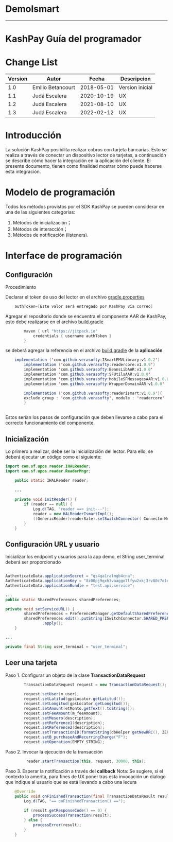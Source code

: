 # DemoIsmart

----

# KashPay Guía del programador


# Change List

Version | Autor               | Fecha      | Descripcion
--------|---------------------|------------|----------------
1.0     | Emilio Betancourt   | 2018-05-01 | Version inicial
1.1     | Judá Escalera       | 2020-10-19 | UX
1.2     | Judá Escalera       | 2021-08-10 | UX
1.3     | Judá Escalera       | 2022-02-12 | UX

# Introducción

La solución KashPay posibilita realizar cobros con tarjeta bancarias. Esto se realiza a través de conectar un dispositivo lector de tarjetas, a continuación se describe cómo hacer la integración 
en la aplicación del cliente. El presente documento, tienen como finalidad mostrar cómo puede hacerse esta integración. 


# Modelo de programación

Todos los métodos provistos por el SDK KashPay se pueden considerar en una de las siguientes categorias:
1. Métodos de inicialización；
2. Métodos de interacción；
3. Métodos de notificación (listeners).

# Interface de programación

## Configuración

Procedimiento

Declarar el token de uso del lector en el archivo [gradle.properties](/gradle.properties) 

```java
    authToken=[Este valor será entregado por KashPay vía correo]
```

Agregar el repositorio donde se encuentra el componente AAR de KashPay, esto debe realizarse en el archivo
[build.gradle](/build.gradle)

```java
        maven { url "https://jitpack.io"
            credentials { username authToken }
        }
```

se deberá agregar la referencia en el archivo [build.gradle](/app/build.gradle) de la **aplicación**

```java
    implementation ('com.github.verasofty:ISmartEMVLibrary:v1.0.2')
        implementation ('com.github.verasofty:readercore:v1.0.9')
        implementation 'com.github.verasofty:BeansLibAAR:v1.0.0'
        implementation 'com.github.verasofty:SFUtilsAAR:v1.0.0'
        implementation 'com.github.verasofty:MobileSFMessagesAAR:v1.0.0'
        implementation 'com.github.verasofty:WrapperDomainAAR:v1.0.0'

        implementation ('com.github.verasofty:readerismart:v1.0.9'){
        exclude group : 'com.github.verasofty', module : 'readercore'
        }
    
```

Estos serían los pasos de configuración que deben llevarse a cabo para el correcto funcionamiento del componente.


## Inicialización

Lo primero a realizar, debe ser la inicialización del lector. Para ello, se deberá ejecutar un código como el siguiente: 


```java
import com.sf.upos.reader.IHALReader;
import com.sf.upos.reader.ReaderMngr;
```

```java
    public static IHALReader reader;
    
    ...
    
    private void initReader() {
        if (reader == null) {
            Log.d(TAG, "reader ==> init---");
            reader = new HALReaderIsmartImpl();
            ((GenericReader)readerSale).setSwitchConnector( ConnectorMngr.getConnectorByID(ConnectorMngr.REST_CONNECTOR) );
        }
    }
```

## Configuración URL y usuario

Inicializar los endpoint y usuarios para la app demo, el String user_terminal deberá ser proporcionado

```java

AuthenticateData.applicationSecret = "qs4qa1ralmgb4cna";
AuthenticateData.applicationKey = "8z00pj9qxh3vaaggo7lfyw2xkj3rv80c7o1u";
AuthenticateData.applicationBundle = "test.api.service";

...
public static SharedPreferences sharedPreferences;

private void setServiceURL() {
        sharedPreferences = PreferenceManager.getDefaultSharedPreferences(getApplicationContext());
        sharedPreferences.edit().putString(ISwitchConnector.SHARED_PREFERENCES_URL, getResources().getString(R.string.DEFAULT_URL))
                .apply();
    }

...

private final String user_terminal = "user_terminal";

```
## Leer una tarjeta

Paso 1. Configurar un objeto de la clase **TransactionDataRequest**

```java
        TransactionDataRequest request = new TransactionDataRequest();
        
        request.setUser(m_user);
        request.setLatitud(gpsLocator.getLatitud());
        request.setLongitud(gpsLocator.getLongitud());
        request.setAmount(etMonto.getText().toString());
        request.setFeeAmount(m_feeAmount);
        request.setMesero(description);
        request.setReference1(description);
        request.setReference2(description);
        request.setTransactionID(formatString(dbHelper.getNewRRC(), ZERO, 6, true));
        request.setB_purchaseAndRecurringCharge("F");
        request.setOperation(EMPTY_STRING);
```

Paso 2. Invocar la ejecución de la transacción

```java
         reader.startTransaction(this, request, 30000, this);
```

Paso 3. Esperar la notificación a través del **callback**
Nota: Se sugiere, si el contexto lo amerita, para fines de UX poner tras esta invocación un dialogo que indique al usuario que se está llevando a cabo una lecura

```java
    @Override
    public void onFinishedTransaction(final TransactionDataResult result) {        
        Log.d(TAG, "== onFinishedTransaction() ==");
        
        if (result.getResponseCode() == 0) {  
            processSuccessTransaction(result);
        } else {
            processError(result);
        }
    }
```
